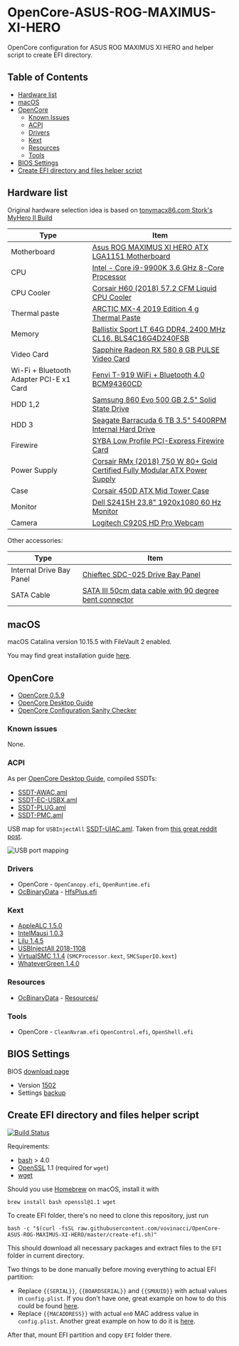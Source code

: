 # OpenCore-ASUS-ROG-MAXIMUS-XI-HERO
OpenCore configuration for ASUS ROG MAXIMUS XI HERO and helper script to create EFI directory.


## Table of Contents

   * [Hardware list](#hardware-list)
   * [macOS](#macos)
   * [OpenCore](#opencore)
      * [Known Issues](#known-issues)
      * [ACPI](#acpi)
      * [Drivers](#drivers)
      * [Kext](#kext)
      * [Resources](#resources)
      * [Tools](#tools)
   * [BIOS Settings](#bios-settings)
   * [Create EFI directory and files helper script](#create-efi-directory-and-files-helper-script)


## Hardware list

Original hardware selection idea is based on [tonymacx86.com Stork's MyHero II Build](https://www.tonymacx86.com/threads/storks-myhero-ii-build-asus-rog-maximus-z370-hero-x-i7-8700k-amd-rx-580.245074/)

| Type | Item |
| ---- | ---- |
| Motherboard | [Asus ROG MAXIMUS XI HERO ATX LGA1151 Motherboard](https://pcpartpicker.com/product/PGTPxr/asus-rog-maximus-xi-hero-atx-lga1151-motherboard-rog-maximus-xi-hero) |
| CPU | [Intel - Core i9-9900K 3.6 GHz 8-Core Processor](https://pcpartpicker.com/product/jHZFf7/intel-core-i9-9900k-36ghz-8-core-processor-bx80684i99900k) |
| CPU Cooler | [Corsair H60 (2018) 57.2 CFM Liquid CPU Cooler](https://pcpartpicker.com/product/F2rmP6/corsair-h60-2018-572-cfm-liquid-cpu-cooler-cw-9060036-ww) |
| Thermal paste | [ARCTIC MX-4 2019 Edition 4 g Thermal Paste](https://pcpartpicker.com/product/JmYLrH/arctic-mx-4-2019-edition-4-g-thermal-paste-actcp00002b) |
| Memory | [Ballistix Sport LT 64G DDR4, 2400 MHz CL16, BLS4C16G4D240FSB](https://www.amazon.com/gp/product/B01B4F3MNQ) |
| Video Card | [Sapphire Radeon RX 580 8 GB PULSE Video Card](https://pcpartpicker.com/product/y2DzK8/sapphire-radeon-rx-580-8gb-pulse-video-card-11265-05) |
| Wi-Fi + Bluetooth Adapter PCI-E x1 Card | [Fenvi T-919 WiFi + Bluetooth 4.0 BCM94360CD](https://pcpartpicker.com/product/BJ97YJ/fenvi-fv-t919-none-wi-fi-adapter-fv-t919) |
| HDD 1,2 | [Samsung 860 Evo 500 GB 2.5" Solid State Drive](https://pcpartpicker.com/product/6yKcCJ/samsung-860-evo-500gb-25-solid-state-drive-mz-76e500bam) |
| HDD 3 | [Seagate Barracuda 6 TB 3.5" 5400RPM Internal Hard Drive](https://pcpartpicker.com/product/ByL48d/seagate-barracuda-6tb-35-5400rpm-internal-hard-drive-st6000dm003) |
| Firewire | [SYBA Low Profile PCI-Express Firewire Card](https://www.amazon.com/gp/product/B002S53IG8) |
| Power Supply | [Corsair RMx (2018) 750 W 80+ Gold Certified Fully Modular ATX Power Supply](https://pcpartpicker.com/product/79tQzy/corsair-rmx-2018-750w-80-gold-certified-fully-modular-atx-power-supply-cp-9020179-na) |
| Case | [Corsair 450D ATX Mid Tower Case](https://pcpartpicker.com/product/9JvRsY/corsair-case-cc9011049ww) |
| Monitor | [Dell S2415H 23.8" 1920x1080 60 Hz Monitor](https://pcpartpicker.com/product/gZL7YJ/dell-monitor-s2415h) |
| Camera | [Logitech C920S HD Pro Webcam](https://www.amazon.com/gp/product/B07K95WFWM) |

Other accessories:

| Type | Item |
| ---- | ---- |
| Internal Drive Bay Panel | [Chieftec SDC-025 Drive Bay Panel](https://www.amazon.com/Chieftec-SDC-025-Geh%C3%A4use-f%C3%BCr-Speicherlaufwerke/dp/B009DGM4B0) |
| SATA Cable | [SATA III 50cm data cable with 90 degree bent connector](https://www.amazon.co.uk/Gembird-cc-satam-data90-0-5-Cable-Cables-500-Piece/dp/B06XCTW4YZ) |


## macOS

macOS Catalina version 10.15.5 with FileVault 2 enabled.

You may find great installation guide [here](https://dortania.github.io/OpenCore-Desktop-Guide/installer-guide/).


## OpenCore

- [OpenCore 0.5.9](https://github.com/acidanthera/OpenCorePkg/releases/tag/0.5.9)
- [OpenCore Desktop Guide](https://dortania.github.io/OpenCore-Desktop-Guide/)
- [OpenCore Configuration Sanity Checker](https://opencore.slowgeek.com/)

### Known issues

  None.

### ACPI

As per [OpenCore Desktop Guide](https://dortania.github.io/OpenCore-Desktop-Guide/config.plist/coffee-lake.html#acpi), compiled SSDTs:

- [SSDT-AWAC.aml](ACPI/SSDT-AWAC.aml)
- [SSDT-EC-USBX.aml](ACPI/SSDT-EC-USBX.aml)
- [SSDT-PLUG.aml](ACPI/SSDT-PLUG.aml)
- [SSDT-PMC.aml](ACPI/SSDT-PMC.aml)

USB map for `USBInjectAll` [SSDT-UIAC.aml](ACPI/SSDT-UIAC.aml). Taken from [this great reddit post](https://www.reddit.com/r/hackintosh/comments/agzo9l/i99900k_asus_rog_maximus_xi_hero_64gb_ram/).

![USB port mapping](assets/usb-mapping.png)


### Drivers

- OpenCore - `OpenCanopy.efi`, `OpenRuntime.efi`
- [OcBinaryData](https://github.com/acidanthera/OcBinaryData) - [HfsPlus.efi](https://github.com/acidanthera/OcBinaryData/blob/master/Drivers/HfsPlus.efi)


### Kext

- [AppleALC 1.5.0](https://github.com/acidanthera/AppleALC/releases/tag/1.5.0)
- [IntelMausi 1.0.3](https://github.com/acidanthera/IntelMausi/releases/tag/1.0.3)
- [Lilu 1.4.5](https://github.com/acidanthera/Lilu/releases/tag/1.4.5)
- [USBInjectAll 2018-1108](https://bitbucket.org/RehabMan/os-x-usb-inject-all/downloads/RehabMan-USBInjectAll-2018-1108.zip)
- [VirtualSMC 1.1.4](https://github.com/acidanthera/VirtualSMC/releases/tag/1.1.4) (`SMCProcessor.kext`, `SMCSuperIO.kext`)
- [WhateverGreen 1.4.0](https://github.com/acidanthera/WhateverGreen/releases/tag/1.4.0)


### Resources

- [OcBinaryData](https://github.com/acidanthera/OcBinaryData) - [Resources/](https://github.com/acidanthera/OcBinaryData/blob/master/Resources)


### Tools

- OpenCore - `CleanNvram.efi` `OpenControl.efi`, `OpenShell.efi`


## BIOS Settings

BIOS [download page](https://www.asus.com/Motherboards/ROG-MAXIMUS-XI-HERO/HelpDesk_BIOS/)
- Version [1502](https://dlcdnets.asus.com/pub/ASUS/mb/LGA1151/ROG_MAXIMUS_XI_HERO/ROG-MAXIMUS-XI-HERO-ASUS-1502.zip)
- Settings [backup](BIOS/V1502.CMO)


## Create EFI directory and files helper script

[![Build Status](https://travis-ci.org/vovinacci/OpenCore-ASUS-ROG-MAXIMUS-XI-HERO.svg?branch=master)](https://travis-ci.org/vovinacci/OpenCore-ASUS-ROG-MAXIMUS-XI-HERO)

Requirements:

- [bash](https://www.gnu.org/software/bash/) > 4.0
- [OpenSSL](https://www.openssl.org/) 1.1 (required for `wget`)
- [wget](https://www.gnu.org/software/wget/)

Should you use [Homebrew](https://brew.sh/) on macOS, install it with
```
brew install bash openssl@1.1 wget
```

To create EFI folder, there's no need to clone this repository, just run
```
bash -c "$(curl -fsSL raw.githubusercontent.com/vovinacci/OpenCore-ASUS-ROG-MAXIMUS-XI-HERO/master/create-efi.sh)"
```

This should download all necessary packages and extract files to the `EFI` folder in current directory.

Two things to be done manually before moving everything to actual EFI partition:
- Replace `{{SERIAL}}`, `{{BOARDSERIAL}}` and `{{SMUUID}}` with actual values in `config.plist`. If you don't have one, great example on how to do this could be found [here](https://dortania.github.io/OpenCore-Desktop-Guide/post-install/iservices.html#generate-a-new-serial).
- Replace `{{MACADDRESS}}` with actual `en0` MAC address value in `config.plist`. Another great example on how to do it is [here](https://dortania.github.io/OpenCore-Desktop-Guide/post-install/iservices.html#fixing-en0).

After that, mount EFI partition and copy `EFI` folder there.
